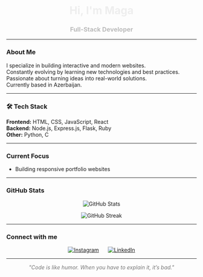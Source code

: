 <h1 align="center" style="color:#eee;">Hi, I'm Maga</h1>
<h3 align="center" style="color:#bbb;">Full-Stack Developer</h3>

---

### About Me  
I specialize in building interactive and modern websites.  
Constantly evolving by learning new technologies and best practices.  
Passionate about turning ideas into real-world solutions.  
Currently based in Azerbaijan.

---

### 🛠 Tech Stack  
**Frontend:** HTML, CSS, JavaScript, React  
**Backend:** Node.js, Express.js, Flask, Ruby  
**Other:** Python, C

---

### Current Focus  
- Building responsive portfolio websites

---

### GitHub Stats  
<p align="center">
  <img src="https://github-readme-stats.vercel.app/api?username=TaghiyevMahammad&show_icons=true&theme=dark&hide_border=true&bg_color=000000&title_color=bbbbbb&text_color=888888&icon_color=555555" alt="GitHub Stats" />
</p>
<p align="center">
  <img src="https://github-readme-streak-stats.herokuapp.com/?user=TaghiyevMahammad&theme=dark&hide_border=true&background=000000&stroke=555555&ring=777777&fire=aaaaaa&currStreakNum=bbbbbb&sideNums=888888&currStreakLabel=bbbbbb&sideLabels=777777" alt="GitHub Streak" />
</p>

---

### Connect with me  
<p align="center">
<a href="https://www.instagram.com/taghiyevmahammad" target="_blank" style="margin-right:20px;"><img src="https://img.shields.io/badge/Instagram-%23000000.svg?style=for-the-badge&logo=instagram&logoColor=white" alt="Instagram"/></a>
<a href="https://www.linkedin.com/in/mahammadtaghiyev" target="_blank"><img src="https://img.shields.io/badge/LinkedIn-%23000000.svg?style=for-the-badge&logo=linkedin&logoColor=white" alt="LinkedIn"/></a>
</p>

---

<p align="center" style="color:#777;font-style:italic;">
  "Code is like humor. When you have to explain it, it’s bad."
</p>
